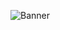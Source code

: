 ![Banner](https://scontent.fhan5-9.fna.fbcdn.net/v/t39.30808-6/265216524_3076247579285870_3372381314103223896_n.jpg?_nc_cat=109&ccb=1-5&_nc_sid=8bfeb9&_nc_ohc=uAjS4YEilQgAX-JNnGV&_nc_ht=scontent.fhan5-9.fna&oh=00_AT-Z0tFYEE7dlfL6v4d7iK_C52LX_bpnSgl98MPV4nAwgA&oe=61BF0D03)
<!--### Contact
[Facebook](https://www.facebook.com/profile.php?id=100004663422919)

[Twitter](https://mobile.twitter.com/noriko4220)
### About me
- [x] im extra stupid please leave me alone-->


<!--
**Noriko4220/Noriko4220** is a ✨ _special_ ✨ repository because its `README.md` (this file) appears on your GitHub profile.

Here are some ideas to get you started:

- 🔭 I’m currently working on ...
- 🌱 I’m currently learning ...
- 👯 I’m looking to collaborate on ...
- 🤔 I’m looking for help with ...
- 💬 Ask me about ...
- 📫 How to reach me: ...
- 😄 Pronouns: ...
- ⚡ Fun fact: ...
-->
